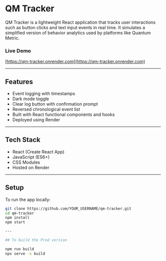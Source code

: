# QM Tracker

QM Tracker is a lightweight React application that tracks user interactions such as button clicks and text input events in real time. It simulates a simplified version of behavior analytics used by platforms like Quantum Metric.

### Live Demo
[https://qm-tracker.onrender.com](https://qm-tracker.onrender.com)

---

## Features

- Event logging with timestamps
- Dark mode toggle
- Clear log button with confirmation prompt
- Reversed chronological event list
- Built with React functional components and hooks
- Deployed using Render

---

## Tech Stack

- React (Create React App)
- JavaScript (ES6+)
- CSS Modules
- Hosted on Render

---

## Setup

To run the app locally:

```bash
git clone https://github.com/YOUR_USERNAME/qm-tracker.git
cd qm-tracker
npm install
npm start

---

## To build the Prod version

npm run build
npx serve -s build

